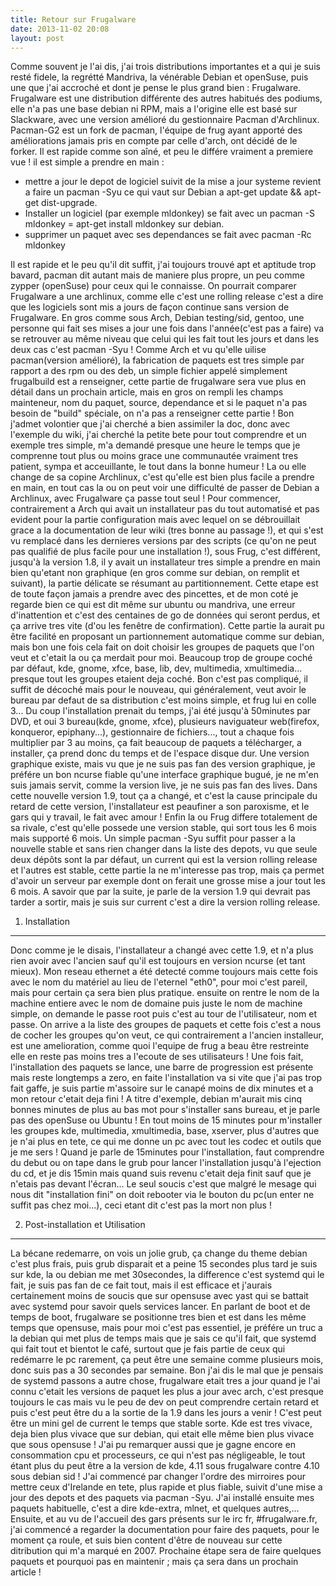 ```yaml
---
title: Retour sur Frugalware
date: 2013-11-02 20:08
layout: post
---
```


<div class="main">

<div class="chapo surlignable">

Comme souvent je l'ai dis, j'ai trois distributions importantes et a qui
je suis resté fidele, la regrétté Mandriva, la vénérable Debian et
openSuse, puis une que j'ai accroché et dont je pense le plus grand
bien : Frugalware. Frugalware est une distribution différente des autres
habitués des podiums, elle n'a pas une base debian ni RPM, mais a
l'origine elle est basé sur Slackware, avec une version amélioré du
gestionnaire Pacman d'Archlinux. Pacman-G2 est un fork de pacman,
l'équipe de frug ayant apporté des améliorations jamais pris en compte
par celle d'arch, ont décidé de le forker. Il est rapide comme son aîné,
et peu le différe vraiment a premiere vue ! il est simple a prendre en
main :
-   mettre a jour le depot de logiciel suivit de la mise a jour systeme
    revient a faire un pacman -Syu ce qui vaut sur Debian a apt-get
    update && apt-get dist-upgrade.
-   Installer un logiciel (par exemple mldonkey) se fait avec un pacman
    -S mldonkey = apt-get install mldonkey sur debian.
-   supprimer un paquet avec ses dependances se fait avec pacman -Rc
    mldonkey

Il est rapide et le peu qu'il dit suffit, j'ai toujours trouvé apt et
aptitude trop bavard, pacman dit autant mais de maniere plus propre, un
peu comme zypper (openSuse) pour ceux qui le connaisse. On pourrait
comparer Frugalware a une archlinux, comme elle c'est une rolling
release c'est a dire que les logiciels sont mis a jours de façon
continue sans version de Frugalware. En gros comme sous Arch, Debian
testing/sid, gentoo, une personne qui fait ses mises a jour une fois
dans l'année(c'est pas a faire) va se retrouver au même niveau que celui
qui les fait tout les jours et dans les deux cas c'est pacman -Syu !
Comme Arch et vu qu'elle uilise pacman(version amélioré), la fabrication
de paquets est tres simple par rapport a des rpm ou des deb, un simple
fichier appelé simplement frugalbuild est a renseigner, cette partie de
frugalware sera vue plus en détail dans un prochain article, mais en
gros on rempli les champs mainteneur, nom du paquet, source, dependance
et si le paquet n'a pas besoin de "build" spéciale, on n'a pas a
renseigner cette partie ! Bon j'admet volontier que j'ai cherché a bien
assimiler la doc, donc avec l'exemple du wiki, j'ai cherché la petite
bete pour tout comprendre et un exemple tres simple, m'a demandé presque
une heure le temps que je comprenne tout plus ou moins grace une
communautée vraiment tres patient, sympa et acceuillante, le tout dans
la bonne humeur ! La ou elle change de sa copine Archlinux, c'est
qu'elle est bien plus facile a prendre en main, en tout cas la ou on
peut voir une difficulté de passer de Debian a Archlinux, avec
Frugalware ça passe tout seul ! Pour commencer, contrairement a Arch qui
avait un installateur pas du tout automatisé et pas evident pour la
partie configuration mais avec lequel on se débrouillait grace a la
documentation de leur wiki (tres bonne au passage !), et qui s'est vu
remplacé dans les dernieres versions par des scripts (ce qu'on ne peut
pas qualifié de plus facile pour une installation !), sous Frug, c'est
différent, jusqu'à la version 1.8, il y avait un installateur tres
simple a prendre en main bien qu'etant non graphique (en gros comme sur
debian, on remplit et suivant), la partie délicate se résumant au
partitionnement. Cette etape est de toute façon jamais a prendre avec
des pincettes, et de mon coté je regarde bien ce qui est dit même sur
ubuntu ou mandriva, une erreur d'inattention et c'est des centaines de
go de données qui seront perdus, et ça arrive tres vite (d'ou les
fenêtre de confirmation). Cette partie la aurait pu être facilité en
proposant un partionnement automatique comme sur debian, mais bon une
fois cela fait on doit choisir les groupes de paquets que l'on veut et
c'etait la ou ça merdait pour moi. Beaucoup trop de groupe coché par
défaut, kde, gnome, xfce, base, lib, dev, multimedia, xmultimedia...
presque tout les groupes etaient deja coché. Bon c'est pas compliqué, il
suffit de décoché mais pour le nouveau, qui généralement, veut avoir le
bureau par defaut de sa distribution c'est moins simple, et frug lui en
colle 3... Du coup l'installation prenait du temps, j'ai été jusqu'à
50minutes par DVD, et oui 3 bureau(kde, gnome, xfce), plusieurs
naviguateur web(firefox, konqueror, epiphany...), gestionnaire de
fichiers..., tout a chaque fois multiplier par 3 au moins, ça fait
beaucoup de paquets a télécharger, a installer, ça prend donc du temps
et de l'espace disque dur. Une version graphique existe, mais vu que je
ne suis pas fan des version graphique, je préfére un bon ncurse fiable
qu'une interface graphique bugué, je ne m'en suis jamais servit, comme
la version live, je ne suis pas fan des lives. Dans cette nouvelle
version 1.9, tout ça a changé, et c'est la cause principale du retard de
cette version, l'installateur est peaufiner a son paroxisme, et le gars
qui y travail, le fait avec amour ! Enfin la ou Frug differe totalement
de sa rivale, c'est qu'elle possede une version stable, qui sort tous
les 6 mois mais supporté 6 mois. Un simple pacman -Syu suffit pour
passer a la nouvelle stable et sans rien changer dans la liste des
depots, vu que seule deux dépôts sont la par défaut, un current qui est
la version rolling release et l'autres est stable, cette partie la ne
m'interesse pas trop, mais ça permet d'avoir un serveur par exemple dont
on ferait une grosse mise a jour tout les 6 mois. A savoir que par la
suite, je parle de la version 1.9 qui devrait pas tarder a sortir, mais
je suis sur current c'est a dire la version rolling release.

</div>

<div class="texte surlignable">

1. Installation
---------------

Donc comme je le disais, l'installateur a changé avec cette 1.9, et n'a
plus rien avoir avec l'ancien sauf qu'il est toujours en version ncurse
(et tant mieux). Mon reseau ethernet a été detecté comme toujours mais
cette fois avec le nom du matériel au lieu de l'eternel "eth0", pour moi
c'est pareil, mais pour certain ça sera bien plus pratique. ensuite on
rentre le nom de la machine entiere avec le nom de domaine puis juste le
nom de machine simple, on demande le passe root puis c'est au tour de
l'utilisateur, nom et passe. On arrive a la liste des groupes de paquets
et cette fois c'est a nous de cocher les groupes qu'on veut, ce qui
contrairement a l'ancien installeur, est une amelioration, comme quoi
l'equipe de frug a beau être restreinte elle en reste pas moins tres a
l'ecoute de ses utilisateurs ! Une fois fait, l'installation des paquets
se lance, une barre de progression est présente mais reste longtemps a
zero, en faite l'installation va si vite que j'ai pas trop fait gaffe,
je suis partie m'assoire sur le canapé moins de dix minutes et a mon
retour c'etait deja fini ! A titre d'exemple, debian m'aurait mis cinq
bonnes minutes de plus au bas mot pour s'installer sans bureau, et je
parle pas des openSuse ou Ubuntu ! En tout moins de 15 minutes pour
m'installer les groupes kde, multimedia, xmultimedia, base, xserver,
plus d'autres que je n'ai plus en tete, ce qui me donne un pc avec tout
les codec et outils que je me sers ! Quand je parle de 15minutes pour
l'installation, faut comprendre du debut ou on tape dans le grub pour
lancer l'installation jusqu'à l'ejection du cd, et je dis 15min mais
quand suis revenu c'etait deja finit sauf que je n'etais pas devant
l'écran... Le seul soucis c'est que malgré le mesage qui nous dit
"installation fini" on doit rebooter via le bouton du pc(un enter ne
suffit pas chez moi...), ceci etant dit c'est pas la mort non plus !  

2. Post-installation et Utilisation
-----------------------------------

La bécane redemarre, on vois un jolie grub, ça change du theme debian
c'est plus frais, puis grub disparait et a peine 15 secondes plus tard
je suis sur kde, la ou debian me met 30secondes, la difference c'est
systemd qui le fait, je suis pas fan de ce fait tout, mais il est
efficace et j'aurais certainement moins de soucis que sur opensuse avec
yast qui se battait avec systemd pour savoir quels services lancer. En
parlant de boot et de temps de boot, frugalware se positionne tres bien
et est dans les même temps que opensuse, mais pour moi c'est pas
essentiel, je préfére un truc a la debian qui met plus de temps mais que
je sais ce qu'il fait, que systemd qui fait tout et bientot le café,
surtout que je fais partie de ceux qui redémarre le pc rarement, ça peut
être une semaine comme plusieurs mois, donc suis pas a 30 secondes par
semaine. Bon j'ai dis le mal que je pensais de systemd passons a autre
chose, frugalware etait tres a jour quand je l'ai connu c'etait les
versions de paquet les plus a jour avec arch, c'est presque toujours le
cas mais vu le peu de dev on peut comprendre certain retard et puis
c'est peut être du a la sortie de la 1.9 dans les jours a venir ! C'est
peut être un mini gel de current le temps que stable sorte. Kde est tres
vivace, deja bien plus vivace que sur debian, qui etait elle même bien
plus vivace que sous opensuse ! J'ai pu remarquer aussi que je gagne
encore en consommation cpu et processeurs, ce qui n'est pas négligeable,
le tout étant plus du peut être a la version de kde, 4.11 sous
frugalware contre 4.10 sous debian sid ! J'ai commencé par changer
l'ordre des mirroires pour mettre ceux d'Irelande en tete, plus rapide
et plus fiable, suivit d'une mise a jour des depots et des paquets via
pacman -Syu. J'ai installé ensuite mes paquets habituelle, c'est a dire
kde-extra, mlnet, et quelques autres,... Ensuite, et au vu de l'accueil
des gars présents sur le irc fr, \#frugalware.fr, j'ai commencé a
regarder la documentation pour faire des paquets, pour le moment ça
roule, et suis bien content d'être de nouveau sur cette ditribution qui
m'a marqué en 2007. Prochaine étape sera de faire quelques paquets et
pourquoi pas en maintenir ; mais ça sera dans un prochain article !

</div>

</div>
